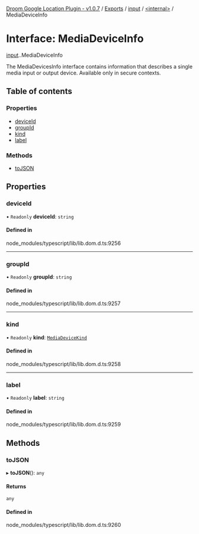 [Droom Google Location Plugin - v1.0.7](../README.md) / [Exports](../modules.md) / [input](../modules/input.md) / [<internal\>](../modules/input._internal_.md) / MediaDeviceInfo

# Interface: MediaDeviceInfo

[input](../modules/input.md).[<internal>](../modules/input._internal_.md).MediaDeviceInfo

The MediaDevicesInfo interface contains information that describes a single media input or output device.
Available only in secure contexts.

## Table of contents

### Properties

- [deviceId](input._internal_.MediaDeviceInfo.md#deviceid)
- [groupId](input._internal_.MediaDeviceInfo.md#groupid)
- [kind](input._internal_.MediaDeviceInfo.md#kind)
- [label](input._internal_.MediaDeviceInfo.md#label)

### Methods

- [toJSON](input._internal_.MediaDeviceInfo.md#tojson)

## Properties

### deviceId

• `Readonly` **deviceId**: `string`

#### Defined in

node_modules/typescript/lib/lib.dom.d.ts:9256

___

### groupId

• `Readonly` **groupId**: `string`

#### Defined in

node_modules/typescript/lib/lib.dom.d.ts:9257

___

### kind

• `Readonly` **kind**: [`MediaDeviceKind`](../modules/input._internal_.md#mediadevicekind)

#### Defined in

node_modules/typescript/lib/lib.dom.d.ts:9258

___

### label

• `Readonly` **label**: `string`

#### Defined in

node_modules/typescript/lib/lib.dom.d.ts:9259

## Methods

### toJSON

▸ **toJSON**(): `any`

#### Returns

`any`

#### Defined in

node_modules/typescript/lib/lib.dom.d.ts:9260
